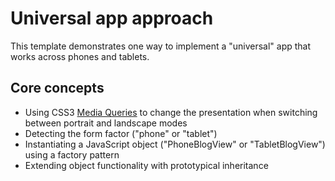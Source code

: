 # Universal app approach

This template demonstrates one way to implement a "universal" app that 
works across phones and tablets.

## Core concepts

* Using CSS3 [Media Queries](http://css-tricks.com/css-media-queries/) to 
change the presentation when switching between portrait and landscape modes
* Detecting the form factor ("phone" or "tablet")
* Instantiating a JavaScript object ("PhoneBlogView" or "TabletBlogView")
using a factory pattern
* Extending object functionality with prototypical inheritance
